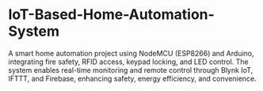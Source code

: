 # IoT-Based-Home-Automation-System
A smart home automation project using NodeMCU (ESP8266) and Arduino, integrating fire safety, RFID access, keypad locking, and LED control. The system enables real-time monitoring and remote control through Blynk IoT, IFTTT, and Firebase, enhancing safety, energy efficiency, and convenience.

